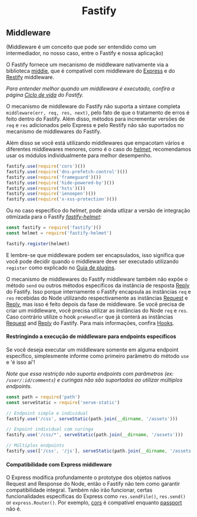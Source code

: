 <h1 align="center">Fastify</h1>

## Middleware
(Middleware é um conceito que pode ser entendido como um intermediador, no nosso caso, entre o Fastify e nossa aplicação)

O Fastify fornece um mecanismo de middleware nativamente via a biblioteca [middie](https://github.com/fastify/middie), que é compatível com middleware do [Express](https://expressjs.com/) e do [Restify](http://restify.com/) middleware.

*Para entender melhor quando um middleware é executado, confira a página [Ciclo de vida](https://github.com/fastify/docs-portuguese/blob/main/docs/Lifecycle.md) do Fastify.*

O mecanismo de middleware do Fastify não suporta a sintaxe completa `middleware(err, req, res, next)`, pelo fato de que o tratamento de erros é feito dentro do Fastify.
Além disso, métodos para incrementar versões de `req` e `res` adicionados pelo Express e pelo Restify não são suportados no mecanismo de middlewares do Fastify.

Além disso se você está utilizando middlewares que empacotam vários e diferentes middlewares menores, como é o caso do [*helmet*](https://helmetjs.github.io/), recomendamos usar os módulos individualmente para melhor desempenho.

```js
fastify.use(require('cors')())
fastify.use(require('dns-prefetch-control')())
fastify.use(require('frameguard')())
fastify.use(require('hide-powered-by')())
fastify.use(require('hsts')())
fastify.use(require('ienoopen')())
fastify.use(require('x-xss-protection')())
```

Ou no caso específico do *helmet*, pode ainda utlizar a versão de integração otimizada para o Fastify [*fastify-helmet*](https://github.com/fastify/fastify-helmet):

```js
const fastify = require('fastify')()
const helmet = require('fastify-helmet')

fastify.register(helmet)
```

E lembre-se que middleware podem ser encapsulados, isso significa que você pode decidir quando o middleware deve ser executado utilizando `register` como explicado no [Guia de plugins](https://github.com/fastify/docs-portuguese/blob/main/docs/Plugins-Guide.md).

O mecanismo de middlewares do Fastify middleware também não expõe o método `send` ou outros métodos específicos da instância de resposta [Reply]('./Reply.md' "Reply") do Fastify. Isso porque internamente o Fastify encapsula as instâncias `req` e `res` recebidas do Node utilizando respectivamente as instâncias [Request](./Request.md "Request") e [Reply](./Reply.md "Reply"), mas isso é feito depois da fase de middleware. Se você precisa de criar um middleware, você precisa utilizar as instâncias do Node `req` e `res`. Caso contrário utilize o hook `preHandler` que já conterá as instâncias [Request](./Request.md "Request") and [Reply](./Reply.md "Reply") do Fastify. Para mais informações, confira [Hooks](./Hooks.md "Hooks").

<a name="restrict-usage"></a>

#### Restringindo a execução de middleware para endpoints específicos
Se você deseja executar um middleware somente em alguma endpoint específico, simplesmente informe como primeiro parâmetro do método `use` e 'é isso aí'!

*Note que essa restrição não suporta endpoints com parâmetros (ex: `/user/:id/comments`) e curingas não são suportados ao utilizar múltiplos endpoints.*

```js
const path = require('path')
const serveStatic = require('serve-static')

// Endpoint simple e individual
fastify.use('/css', serveStatic(path.join(__dirname, '/assets')))

// Enpoint individual com curinga
fastify.use('/css/*', serveStatic(path.join(__dirname, '/assets')))

// Múltiplos endpoints
fastify.use(['/css', '/js'], serveStatic(path.join(__dirname, '/assets')))
```

<a name="express-middleware"></a>

#### Compatibilidade com Express middleware
O Express modifica profundamente o prototype dos objetos nativos Request and Response do Node,
então o Fastify não tem como garantir compatibilidade integral. 
Também não irão funcionar, certas funcionalidades específicas do Express como `res.sendFile()`, `res.send()` or `express.Router()`. Por exemplo, [cors](https://github.com/expressjs/cors) é compatível enquanto [passport](https://github.com/jaredhanson/passport) não é.
